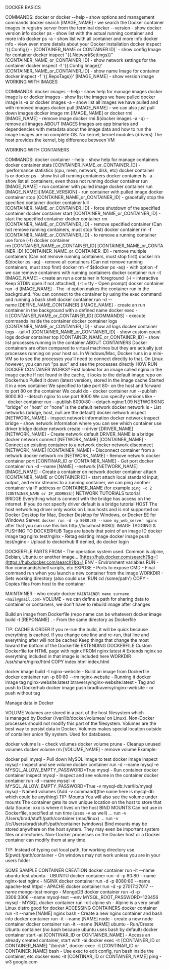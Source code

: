 DOCKER BASICS


COMMANDS:
docker or docker --help - show options and management commands
docker search [IMAGE_NAME] - we search the Docker container images in registry server from the terminal
docker --version - show docker version info
docker ps - show list with the actual running container and more info
docker ps -a - show list with all container and more info
docker info - view even more details about your Docker installation
docker inspect '{{.Config}} - [CONTAINER_NAME or CONTAINER ID]` - show config Image for container
docker inspect "{{.NetworkSettings}}" [CONTAINER_NAME_or_CONTAINER_ID] - show network settings for the container
docker inspect -f '{{.Config.Image}}' [CONTAINER_NAME_or_CONTAINER_ID] - show name Image for container
docker inspect -f '{{.RepoTags}}' [IMAGE_NAME] - show version image
WORKING WITH IMAGES


COMMANDS:
docker images --help - show help for manage images
docker image ls or docker images - show list the images we have pulled
docker image ls -a or docker images -a - show list all images we have pulled and with removed images
docker pull [IMAGE_NAME] - we can also just pull down images
docker image rm [IMAGE_NAME] or docker rmi [IMAGE_NAME] - remove image
docker rmi $(docker images -a -q) - remove all images
ABOUT IMAGES
Images are app binaries and dependencies with metadata about the image data and how to run the image
Images are no complete OS. No kernel, kernel modules (drivers)
The host provides the kernel, big difference between VM


WORKING WITH CONTAINERS

COMMANDS:
docker container --help - show help for manage containers
docker container stats [CONTAINER_NAME_or_CONTAINER_ID] - performance statistics (cpu, mem, network, disk, etc)
docker container ls or docker ps - show list all running containers
docker container ls -a - show list all containers, even those not running
docker container run [IMAGE_NAME] - run container with pulled image
docker container run [IMAGE_NAME]:[IMAGE_VERSION] - run container with pulled image
docker container stop [CONTAINER_NAME_or_CONTAINER_ID] - gracefully stop the specified container
docker container kill [CONTAINER_NAME_or_CONTAINER_ID] - force shutdown of the specified container
docker container start [CONTAINER_NAME_or_CONTAINER_ID] - start the specified container
docker container rm [CONTAINER_NAME_or_CONTAINER_ID] - remove specified container (Can not remove running containers, must stop first)
docker container rm -f [CONTAINER_NAME_or_CONTAINER_ID] - to remove a running container use force (-f)
docker container rm [CONTAINER_NAME_or_CONTAINER_ID] [CONTAINER_NAME_or_CONTAINER_ID] [CONTAINER_NAME_or_CONTAINER_ID] - remove multiple containers (Can not remove running containers, must stop first)
docker rm $(docker ps -aq) - remove all containers (Can not remove running containers, must stop first)
docker rm -f $(docker ps -aq) - with option -f we can remove containers with running containers
docker container run -it [IMAGE_NAME] - create an run a container in foreground  (-i = interactive Keep STDIN open if not attached), (-t = tty - Open prompt)
docker container run -d [IMAGE_NAME] - The -d option makes the container run in the background. You can connect to the container by using the exec command and running a bash shell
docker container run -d --name [DEFINE_NAME_CONTAINER] [IMAGE_NAME] - create an run container in the background with a defined name
docker exec -it [CONTAINER_NAME_or_CONTAINER_ID] [COMMANDS] - execute commands inside the container
docker container logs [CONTAINER_NAME_or_CONTAINER_ID] - show all logs
docker container logs --tail=1 [CONTAINER_NAME_or_CONTAINER_ID] - show custom count logs
docker container top [CONTAINER_NAME_or_CONTAINER_ID] - show list processes running in the container
ABOUT CONTAINERS
Docker containers are often compared to virtual machines but they are actually just processes running on your host os. In Windows/Mac,
Docker runs in a mini-VM so to see the processes you'll need to connect directly to that. On Linux however, you can run "ps aux" and see the processes directly
HOW RUN DOCKER CONTAINER WORKS?
First looked for an image called nginx in the image cache
If not found in the cache, it looks to the default image repo on Dockerhub
Pulled it down (latest version), stored in the image cache
Started it in a new container
We specified to take port 80- on the host and forward to port 80 on the container
We could do - docker container run --publish 8000:80 --detach nginx to use port 8000
We can specify versions like -  docker container run --publish 8000:80 --detach nginx:1.09
NETWORKING
"bridge" or "host" or "none" is the default network
docker network ls - List networks (bridge, host, null are the default)
docker network inspect [NETWORK_NAME] - inspect network information
docker network inspect bridge - show network information where you can see which container use driver bridge
docker network create --driver [DRIVER_NAME] [NETWORK_NAME] - Create network default DRIVER_NAME is a bridge
docker network connect [NETWORK_NAME] [CONTAINER_NAME] - Connect an existing container to a network
docker network disconnect [NETWORK_NAME] [CONTAINER_NAME] - Disconnect container from a network
docker network rm [NETWORK_NAME] - Remove network
docker container port [CONTINAR_ID or CONTAINER_NAME] - Get port
docker container run -d --name [NAME] --network [NETWORK_NAME] [IMAGE_NAME] - Create a container on network
docker container attach [CONTAINER_NAME or CONTAINER ID] - start attach local standard input, output, and error streams to a running container, we can ping another container via IP address or CONTAINER_NAME (for example `ping -c 2 [CONTAINER_NAME or IP_ADDRESS]`)
NETWORK TUTORIALS
tutorial BRIDGE Everything what is connect with the bridge has access on the internet. If you do not specify driver default is a bridge
tutorial HOST The host networking driver only works on Linux hosts and is not supported on Docker Desktop for Mac, Docker Desktop for Windows, or Docker EE for Windows Server. `docker run -d -p 8080:80 --name my_web_server nginx` after that you can use this link http://localhost:8080/.
IMAGE TAGGING & PUSHING TO DOCKERHUB
Tags are labels that point of an image ID
docker image tag nginx test/nginx - Retag existing image
docker image push test/nginx - Upload to dockerhub
If denied, do docker login

DOCKERFILE PARTS
FROM - The operation system used. Common is alpine, Debian, Ubuntu or another image... [https://hub.docker.com/search?&q=](https://hub.docker.com/search?&q=)
ENV - Environment variables
RUN - Run commands/shell scripts, etc
EXPOSE - Ports to expose
CMD - Final command run when you launch a new container from the image
WORKDIR - Sets working directory (also could use 'RUN cd /some/path')
COPY - Copies files from host to the container

MAINTAINER - who create docker `MAINTAINER name surname <mail@gmail.com>`
VOLUME - we can define a path for sharing data to container or containers, we don't have to rebuild image after changes

Build an image from Dockerfile (repo name can be whatever)
docker image build -t [REPONAME] . - From the same directory as Dockerfile

TIP: CACHE & ORDER
If you re-run the build, it will be quick because everything is cached.
If you change one line and re-run, that line and everything after will not be cached
Keep things that change the most toward the bottom of the Dockerfile
EXTENDING DOCKERFILE
Custom Dockerfile for HTML page with nginx
FROM nginx:latest # Extends nginx so everything included in that image is included here
WORKDIR /usr/share/nginx/html
COPY index.html index.html

docker image build -t nginx-website - Build an image from Dockerfile
docker container run -p 80:80 --rm nginx-website - Running it
docker image tag nginx-website:latest btraversy/nginx-website:latest - Tag and push to Dockerhub
docker image push bradtraversy/nginx-website - or push without tag


Manage data in Docker


VOLUME
Volumes are stored in a part of the host filesystem which is managed by Docker (/var/lib/docker/volumes/ on Linux). Non-Docker processes should not modify this part of the filesystem. Volumes are the best way to persist data in Docker. Volumes makes special location outside of container union fily system. Used for databases.

docker volume ls - check volumes
docker volume prune - Cleanup unused volumes
docker volume rm [VOLUME_NAME] - remove volume
Example:

docker pull mysql - Pull down MySQL image to test
docker image inspect mysql - Inspect and see volume
docker container run -d --name mysql -e MYSQL_ALLOW_EMPTY_PASSWORD=True mysql - Run container
docker container inspect mysql - Inspect and see volume in the container
docker container run -d --name mysql -e MYSQL_ALLOW_EMPTY_PASSWORD=True -v mysql-db:/var/lib/mysql mysql - Named volumes (Add -v command)(the name here is mysql-db which could be anything)
TIP: Mounts
You will also see the volume under mounts
The container gets its own unique location on the host to store that data
Source: xxx is where it lives on the host
BIND MOUNTS
Can not use in Dockerfile, specified at run time (uses -v as well)
... run -v /Users/brad/stuff:/path/container (mac/linux)
... run -v //c/Users/brad/stuff:/path/container (windows)
Bind mounts may be stored anywhere on the host system. They may even be important system files or directories. Non-Docker processes on the Docker host or a Docker container can modify them at any time.

TIP: Instead of typing out local path, for working directory use $(pwd):/path/container - On windows may not work unless you are in your users folder



SOME SAMPLE CONTAINER CREATION
docker container run -it --name ubuntu-test ubuntu - UBUNTU
docker container run -d -p 80:80 --name nginx-test nginx - NGINX
docker container run -d -p 8080:80 --name apache-test httpd - APACHE
docker container run -d -p 27017:27017 --name mongo-test mongo - MongoDB
docker container run -d -p 3306:3306 --name mysql-test --env MYSQL_ROOT_PASSWORD=123456 mysql - MYSQL
docker container run -dit alpine sh - Alpine is a very small Linux distro good for docker
ACCESSING CONTAINERS
docker container run -it --name [NAME] nginx bash - Create a new nginx container and bash into
docker container run -it --name [NAME] node - create a new node container
docker container run -it --name [NAME] ubuntu - Run/Create Ubuntu container (no bash because ubuntu uses bash by default)
docker container start -ai [CONTINAR_ID or CONTAINER_NAME] - Access an already created container, start with -ai
docker exec -it [CONTAINER_ID or CONTAINER_NAME] "/bin/sh", docker exec -it [CONTINAR_ID or CONTAINER_NAME] bash - Use exec to edit config, run bash inside the container, etc
docker exec -it [CONTINAR_ID or CONTAINER_NAME] ping -w3 google.com





